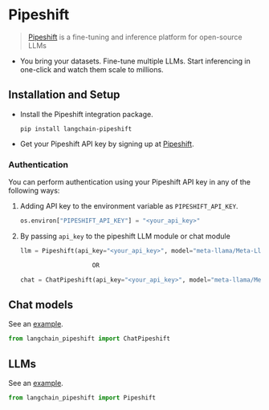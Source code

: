 # Pipeshift

> [Pipeshift](https://pipeshift.com) is a fine-tuning and inference platform for open-source LLMs

- You bring your datasets. Fine-tune multiple LLMs. Start inferencing in one-click and watch them scale to millions.

## Installation and Setup

- Install the Pipeshift integration package.

  ```
  pip install langchain-pipeshift
  ```

- Get your Pipeshift API key by signing up at [Pipeshift](https://pipeshift.com).

### Authentication

You can perform authentication using your Pipeshift API key in any of the following ways:

1.  Adding API key to the environment variable as `PIPESHIFT_API_KEY`.

    ```python
    os.environ["PIPESHIFT_API_KEY"] = "<your_api_key>"
    ```

2.  By passing `api_key` to the pipeshift LLM module or chat module

    ```python
    llm = Pipeshift(api_key="<your_api_key>", model="meta-llama/Meta-Llama-3.1-8B-Instruct", max_tokens=512)

                        OR

    chat = ChatPipeshift(api_key="<your_api_key>", model="meta-llama/Meta-Llama-3.1-8B-Instruct", max_tokens=512)
    ```

## Chat models

See an [example](/LangChain/langchain_docs/integrations/chat/pipeshift).

```python
from langchain_pipeshift import ChatPipeshift
```

## LLMs

See an [example](/LangChain/langchain_docs/integrations/llms/pipeshift).

```python
from langchain_pipeshift import Pipeshift
```
